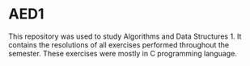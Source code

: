 # AED1
This repository was used to study Algorithms and Data Structures 1. It contains the resolutions of all exercises performed throughout the semester. These exercises were mostly in C programming language.
